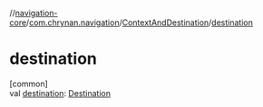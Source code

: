 //[navigation-core](../../../index.md)/[com.chrynan.navigation](../index.md)/[ContextAndDestination](index.md)/[destination](destination.md)

# destination

[common]\
val [destination](destination.md): [Destination](index.md)
